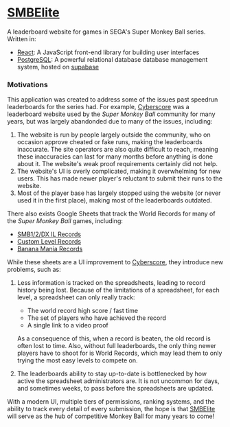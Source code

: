 # [SMBElite](https://smbelite.net/)

A leaderboard website for games in SEGA's Super Monkey Ball series. Written in:
- [React](https://react.dev/): A JavaScript front-end library for building user interfaces
- [PostgreSQL](https://www.postgresql.org/): A powerful relational database database management system, hosted on [supabase](https://supabase.com/)

### Motivations

This application was created to address some of the issues past speedrun leaderboards for the series had. For example, [Cyberscore](https://cyberscore.me.uk/) was a leaderboard website used by the *Super Monkey Ball* community for many years, but was largely abandonded due to many of the issues, including:

1. The website is run by people largely outside the community, who on occasion approve cheated or fake runs, making the leaderboards inaccurate. The site operators are also quite difficult to reach, meaning these inaccuracies can last for many months before anything is done about it. The website's weak proof requirements certainly did not help.
2. The website's UI is overly complicated, making it overwhelming for new users. This has made newer player's reluctant to submit their runs to the website.
3. Most of the player base has largely stopped using the website (or never used it in the first place), making most of the leaderboards outdated.

There also exists Google Sheets that track the World Records for many of the *Super Monkey Ball* games, including:

- [SMB1/2/DX IL Records](https://docs.google.com/spreadsheets/d/1KoneeqJzheHFYapQ_JfyxL9sI0X8_BE7ZEVMZt0t0bI/edit?usp=sharing)
- [Custom Level Records](https://docs.google.com/spreadsheets/d/16c2cC1abxdVBIGS0ejiWzwTboMZrk65XO2Znj8iMaYo/edit?usp=sharing)
- [Banana Mania Records](https://docs.google.com/spreadsheets/d/1c-kcGuUMRJ6DRr08UyR6hD-gnf5P9rzCyKeQDgCHwKc/edit?usp=sharing)

While these sheets are a UI improvement to [Cyberscore](https://cyberscore.me.uk/), they introduce new problems, such as:

1. Less information is tracked on the spreadsheets, leading to record history being lost. Because of the limitations of a spreadsheet, for each level, a spreadsheet can only really track:

    - The world record high score / fast time
    - The set of players who have achieved the record
    - A single link to a video proof

    As a consequence of this, when a record is beaten, the old record is often lost to time. Also, without full leaderboards, the only thing newer players have to shoot for is World Records, which may lead them to only trying the most easy levels to compete on.
2. The leaderboards ability to stay up-to-date is bottlenecked by how active the spreadsheet administrators are. It is not uncommon for days, and sometimes weeks, to pass before the spreadsheets are updated.

With a modern UI, multiple tiers of permissions, ranking systems, and the ability to track every detail of every submission, the hope is that [SMBElite](https://smbelite.net/) will serve as the hub of competitive Monkey Ball for many years to come!